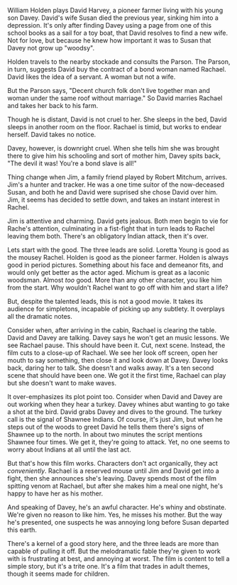 William Holden plays David Harvey, a pioneer farmer living with his young son Davey. David's wife Susan died the previous year, sinking him into a depression. It's only after finding Davey using a page from one of this school books as  a sail for a toy boat, that David resolves to find a new wife. Not for love, but because he knew how important it was to Susan that Davey not grow up "woodsy".

Holden travels to the nearby stockade and consults the Parson. The Parson, in turn, suggests David buy the contract of a bond woman named Rachael. David likes the idea of a servant. A woman but not a wife.

But the Parson says, "Decent church folk don't live together man and woman under the same roof without marriage." So David marries Rachael and takes her back to his farm.

Though he is distant, David is not cruel to her. She sleeps in the bed, David sleeps in another room on the floor. Rachael is timid, but works to endear herself. David takes no notice.

Davey, however, is downright cruel. When she tells him she was brought there to give him his schooling and sort of mother him, Davey spits back, "The devil it was! You're a bond slave is all!"

Thing change when Jim, a family friend played by Robert Mitchum, arrives. Jim's a hunter and tracker. He was a one time suitor of the now-deceased Susan, and both he and David were suprised she chose David over him. Jim, it seems has decided to settle down, and takes an instant interest in Rachel.

Jim is attentive and charming. David gets jealous. Both men begin to vie for Rache's attention, culminating in a fist-fight that in turn leads to Rachel leaving them both. There's an obligatory Indian attack, then it's over.

Lets start with the good. The three leads are solid. Loretta Young is good as the mousey Rachel. Holden is good as the pioneer farmer. Holden is always good in period pictures. Something about his face and demeanor fits, and would only get better as the actor aged. Michum is great as a laconic woodsman. Almost _too_ good. More than any other character, you like him from the start. Why wouldn't Rachel want to go off with him and start a life?

But, despite the talented leads, this is not a good movie. It takes its audience for simpletons, incapable of picking up any subtlety. It overplays all the dramatic notes.

Consider when, after arriving in the cabin, Rachael is clearing the table. David and Davey are talking. Davey says he won't get an music lessons. We see Rachael pause. This should have been it. Cut, next scene. Instead, the film cuts to a close-up of Rachael. We see her look off screen, open her mouth to say something, then close it and look down at Davey. Davey looks back, daring her to talk. She doesn't and walks away. It's a ten second scene that should have been one. We got it the first time, Rachael can play but she doesn't want to make waves.

It over-emphasizes its plot point too. Consider when David and Davey are out working when they hear a turkey. Davey whines abut wanting to go take a shot at the bird. David grabs Davey and dives to the ground. The turkey call is the signal of Shawnee Indians. Of course, it's just Jim, but when he steps out of the woods to greet David he tells them there's signs of Shawnee up to the north. In about two minutes the script mentions Shawnee four times. We get it, they're going to attack. Yet, no one seems to worry about Indians at all until the last act.

But that's how this film works. Characters don't act organically, they act _conveniently_. Rachael is a reserved mouse until Jim and David get into a fight, then she announces she's leaving. Davey spends most of the film spitting venom at Rachael, but after she makes him a meal one night, he's happy to have her as his mother.

And speaking of Davey, he's an awful character. He's whiny and obstinate. We're given no reason to like him. Yes, he misses his mother. But the way he's presented, one suspects he was annoying long before Susan departed this earth.

There's a kernel of a good story here, and the three leads are more than capable of pulling it off. But the melodramatic fable they're given to work with is frustrating at best, and annoying at worst. The film is content to tell a simple story, but it's a trite one. It's a film that trades in adult themes, though it seems made for children. 
